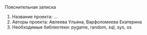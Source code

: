 Пояснительная записка

1. Название проекта: ...
2. Авторы проекта: Авлеева Ульяна, Варфоломеева Екатерина
3. Необходимые библиотеки: pygame, random, sql, sys, os
